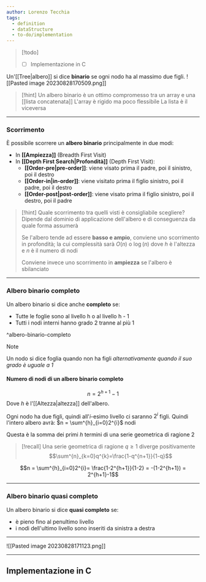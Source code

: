 ```yaml
---
author: Lorenzo Tecchia
tags:
  - definition
  - dataStructure
  - to-do/implementation
---
```

>[!todo] 
>- [ ] Implementazione in C

Un'[[Tree|albero]] si dice **binario** se ogni nodo ha al massimo due figli.
![[Pasted image 20230828170509.png]]
>[!hint] 
>Un albero binario è un ottimo compromesso tra un array e una [[lista concatenata]]
>	L'array è rigido ma poco flessibile
>	La lista è il viceversa

---
### Scorrimento
È possibile scorrere un **albero binario** principalmente in due modi:
- In **[[Ampiezza]]** (Breadth First Visit)
- In **[[Depth First Search|Profondità]]** (Depth First Visit):
	- **[[Order-pre|pre-order]]**: viene visato prima il padre, poi il sinistro, poi il destro
	- **[[Order-in|in-order]]**: viene visitato prima il figlio sinistro, poi il padre, poi il destro
	- **[[Order-post|post-order]]**: viene visato prima il figlio sinistro, poi il destro, poi il padre

>[!hint] Quale scorrimento tra quelli visti è consigliabile scegliere?
>Dipende dal dominio di applicazione dell'albero e di conseguenza da quale forma assumerà
>
>Se l'albero tende ad essere **basso e ampio**, conviene uno scorrimento in profondità; la cui complessità sarà $O(n)$ o $\log(n)$ dove $h$ è l'altezza e $n$ è il numero di nodi
>
>Conviene invece uno scorrimento in **ampiezza** se l'albero è sbilanciato


---
### Albero binario completo
Un albero binario si dice anche **completo** se: 
- Tutte le foglie sono al livello h o al livello h - 1
- Tutti i nodi interni hanno grado 2 tranne al più 1

^albero-binario-completo

>[!note]
> Un nodo si dice foglia quando non ha figli _alternativamente quando il suo grado è uguale a 1_

#### Numero di nodi di un albero binario completo
$$n = 2^{h + 1} - 1$$
Dove $h$ è l'[[Altezza|altezza]] dell'albero.

Ogni nodo ha due figli, quindi all'$i$-esimo livello ci saranno $2^{i}$ figli.
Quindi l'intero albero avrà: $n = \sum^{h}_{i=0}2^{i}$ nodi 

Questa è la somma dei primi $h$ termini di una serie geometrica di ragione 2
>[!recall]
> Una serie geometrica di ragione $q\geq 1$ diverge positivamente $$\sum^{n}_{k=0}q^{k}=\frac{1-q^{n+1}}{1-q}$$

$$n = \sum^{h}_{i=0}2^{i}= \frac{1-2^{h+1}}{1-2} = -(1-2^{h+1}) = 2^{h+1}-1$$

---
### Albero binario quasi completo
Un albero binario si dice **quasi completo** se:
- è pieno fino al penultimo livello
- i nodi dell'ultimo livello sono inseriti da sinistra a destra
---
![[Pasted image 20230828171123.png]]

---
## Implementazione in C
```C

```
